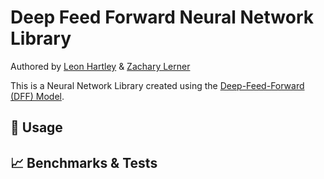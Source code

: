 # Deep Feed Forward Neural Network Library
Authored by [Leon Hartley](https://github.com/hartleyleo) & [Zachary Lerner](https://github.com/Zacharylerner)

This is a Neural Network Library created using the [Deep-Feed-Forward (DFF) Model](https://en.wikipedia.org/wiki/Feedforward_neural_network).

## 📖 Usage

## 📈 Benchmarks & Tests
